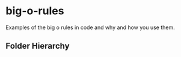 # big-o-rules
Examples of the big o rules in code and why and how you use them.


## Folder Hierarchy

